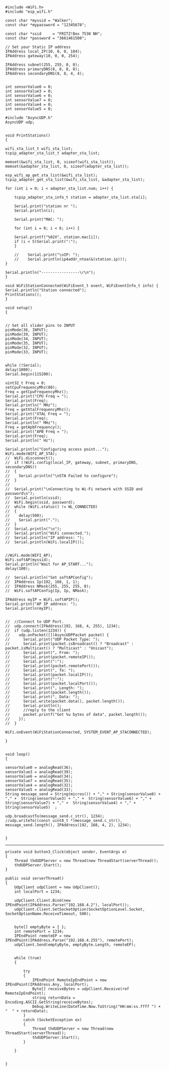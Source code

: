     #include <WiFi.h>
    #include "esp_wifi.h"

    const char *myssid = "Walker";
    const char *mypassword = "12345678";

    const char *ssid     = "FRITZ!Box 7530 NH";
    const char *password = "3661461500";

    // Set your Static IP address
    IPAddress local_IP(10, 0, 0, 184);
    IPAddress gateway(10, 0, 0, 254);

    IPAddress subnet(255, 255, 0, 0);
    IPAddress primaryDNS(8, 8, 8, 8);
    IPAddress secondaryDNS(8, 8, 4, 4);


    int sensorValue0 = 0;
    int sensorValue3 = 0;
    int sensorValue6 = 0;
    int sensorValue7 = 0;
    int sensorValue4 = 0;
    int sensorValue5 = 0;

    #include "AsyncUDP.h"
    AsyncUDP udp;


    void PrintStations()
    {

    wifi_sta_list_t wifi_sta_list;
    tcpip_adapter_sta_list_t adapter_sta_list;

    memset(&wifi_sta_list, 0, sizeof(wifi_sta_list));
    memset(&adapter_sta_list, 0, sizeof(adapter_sta_list));

    esp_wifi_ap_get_sta_list(&wifi_sta_list);
    tcpip_adapter_get_sta_list(&wifi_sta_list, &adapter_sta_list);

    for (int i = 0; i < adapter_sta_list.num; i++) {

        tcpip_adapter_sta_info_t station = adapter_sta_list.sta[i];

        Serial.print("station nr ");
        Serial.println(i);

        Serial.print("MAC: ");

        for (int i = 0; i < 6; i++) {

        Serial.printf("%02X", station.mac[i]);
        if (i < 5)Serial.print(":");
        }

        //    Serial.print("\nIP: ");
        //    Serial.println(ip4addr_ntoa(&(station.ip)));
    }

    Serial.println("-----------------\r\n");
    }

    void WiFiStationConnected(WiFiEvent_t event, WiFiEventInfo_t info) {
    Serial.println("Station connected");
    PrintStations();
    }

    void setup()
    {


    // Set all slider pins to INPUT
    pinMode(36, INPUT);
    pinMode(39, INPUT);
    pinMode(34, INPUT);
    pinMode(35, INPUT);
    pinMode(32, INPUT);
    pinMode(33, INPUT);


    while (!Serial);
    delay(1000);
    Serial.begin(115200);

    uint32_t Freq = 0;
    setCpuFrequencyMhz(80);
    Freq = getCpuFrequencyMhz();
    Serial.print("CPU Freq = ");
    Serial.print(Freq);
    Serial.println(" MHz");
    Freq = getXtalFrequencyMhz();
    Serial.print("XTAL Freq = ");
    Serial.print(Freq);
    Serial.println(" MHz");
    Freq = getApbFrequency();
    Serial.print("APB Freq = ");
    Serial.print(Freq);
    Serial.println(" Hz");

    Serial.println("Configuring access point...");
    WiFi.mode(WIFI_AP_STA);
    //  WiFi.disconnect();
    //  if (!WiFi.config(local_IP, gateway, subnet, primaryDNS, secondaryDNS))
    //  {
    //    Serial.println("\nSTA Failed to configure");
    //  }
    //
    //  Serial.print("\nConnecting to Wi-Fi network with SSID and password\n");
    //  Serial.println(ssid);
    //  WiFi.begin(ssid, password);
    //  while (WiFi.status() != WL_CONNECTED)
    //  {
    //    delay(500);
    //    Serial.print(".");
    //  }
    //  Serial.println("\n");
    //  Serial.println("WiFi connected.");
    //  Serial.println("IP address: ");
    //  Serial.println(WiFi.localIP());


    //WiFi.mode(WIFI_AP);
    WiFi.softAP(myssid);
    Serial.println("Wait for AP_START...");
    delay(100);

    //  Serial.println("Set softAPConfig");
    //  IPAddress Ip(192, 168, 1, 1);
    //  IPAddress NMask(255, 255, 255, 0);
    //  WiFi.softAPConfig(Ip, Ip, NMask);

    IPAddress myIP = WiFi.softAPIP();
    Serial.print("AP IP address: ");
    Serial.println(myIP);


    //  //Connect to UDP Port.
    //  udp.connect(IPAddress(192, 168, 4, 255), 1234);
    //  if (udp.listen(1234)) {
    //    udp.onPacket([](AsyncUDPPacket packet) {
    //      Serial.print("UDP Packet Type: ");
    //      Serial.print(packet.isBroadcast() ? "Broadcast" : packet.isMulticast() ? "Multicast" : "Unicast");
    //      Serial.print(", From: ");
    //      Serial.print(packet.remoteIP());
    //      Serial.print(":");
    //      Serial.print(packet.remotePort());
    //      Serial.print(", To: ");
    //      Serial.print(packet.localIP());
    //      Serial.print(":");
    //      Serial.print(packet.localPort());
    //      Serial.print(", Length: ");
    //      Serial.print(packet.length());
    //      Serial.print(", Data: ");
    //      Serial.write(packet.data(), packet.length());
    //      Serial.println();
    //      //reply to the client
    //      packet.printf("Got %u bytes of data", packet.length());
    //    });
    //  }

    WiFi.onEvent(WiFiStationConnected, SYSTEM_EVENT_AP_STACONNECTED);

    }


    void loop()
    {

    sensorValue0 = analogRead(36);
    sensorValue3 = analogRead(39);
    sensorValue6 = analogRead(34);
    sensorValue7 = analogRead(35);
    sensorValue4 = analogRead(32);
    sensorValue5 = analogRead(33);
    String message_send = String(micros()) + "," + String(sensorValue0) + "," +  String(sensorValue3) + "," +  String(sensorValue6) + "," +  String(sensorValue7) + "," +  String(sensorValue4) + "," +  String(sensorValue5)  ;

    udp.broadcastTo(message_send.c_str(), 1234);
    //udp.writeTo((const uint8_t *)message_send.c_str(), message_send.length(), IPAddress(192, 168, 4, 2), 1234);


    }

---

    private void button3_Click(object sender, EventArgs e)
    {
        Thread thdUDPServer = new Thread(new ThreadStart(serverThread));
        thdUDPServer.Start();
    }

    public void serverThread()
    {
        UdpClient udpClient = new UdpClient();
        int localPort = 1234;

        udpClient.Client.Bind(new IPEndPoint(IPAddress.Parse("192.168.4.2"), localPort));
        udpClient.Client.SetSocketOption(SocketOptionLevel.Socket, SocketOptionName.ReceiveTimeout, 500);


        byte[] emptyByte = { };
        int remotePort = 1234;
        IPEndPoint remoteEP = new IPEndPoint(IPAddress.Parse("192.168.4.255"), remotePort);
        udpClient.Send(emptyByte, emptyByte.Length, remoteEP);


        while (true)
        {

            try
            {
                IPEndPoint RemoteIpEndPoint = new IPEndPoint(IPAddress.Any, localPort);
                Byte[] receiveBytes = udpClient.Receive(ref RemoteIpEndPoint);
                string returnData = Encoding.ASCII.GetString(receiveBytes);
                Debug.WriteLine(DateTime.Now.ToString("HH:mm:ss.ffff ") + "  " + returnData);
            }
            catch (SocketException ex)
            {
                Thread thdUDPServer = new Thread(new ThreadStart(serverThread));
                thdUDPServer.Start();
            }

        }


    }
